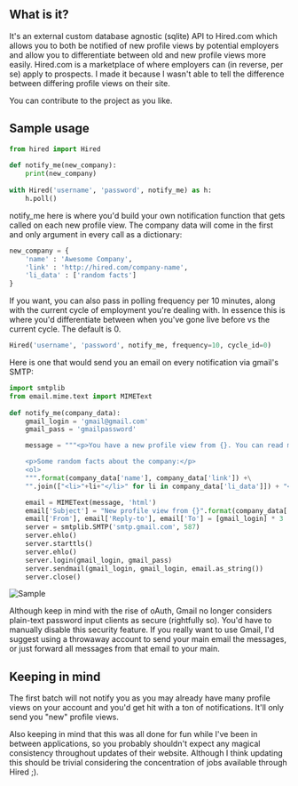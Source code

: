 ## What is it?

It's an external custom database agnostic (sqlite) API to Hired.com which allows you to both be notified of new profile views by potential employers and allow you to differentiate between old and new profile views more easily. Hired.com is a marketplace of where employers can (in reverse, per se) apply to prospects. I made it because I wasn't able to tell the difference between differing profile views on their site.

You can contribute to the project as you like. 

## Sample usage

```python
from hired import Hired
 
def notify_me(new_company):
    print(new_company)
    
with Hired('username', 'password', notify_me) as h:
    h.poll()
```

notify_me here is where you'd build your own notification function that gets called on each new profile view. The company data will come in the first and only argument in  every call as a dictionary:

```python
new_company = {
    'name' : 'Awesome Company',
    'link' : 'http://hired.com/company-name',
    'li_data' : ['random facts']
}
```

If you want, you can also pass in polling frequency per 10 minutes, along with the current cycle of employment you're dealing with. In essence this is where you'd differentiate between when you've gone live before vs the current cycle. The default is 0.

```python
Hired('username', 'password', notify_me, frequency=10, cycle_id=0)
```

Here is one that would send you an email on every notification via gmail's SMTP:

```python
import smtplib
from email.mime.text import MIMEText
 
def notify_me(company_data):
    gmail_login = 'gmail@gmail.com'
    gmail_pass = 'gmailpassword'

    message = """<p>You have a new profile view from {}. You can read more about their company <a href="{}">here</a>.</p>

    <p>Some random facts about the company:</p>
    <ol>
    """.format(company_data['name'], company_data['link']) +\
    "".join(["<li>"+li+"</li>" for li in company_data['li_data']]) + "</ol>"

    email = MIMEText(message, 'html')
    email['Subject'] = "New profile view from {}".format(company_data['name'])
    email['From'], email['Reply-to'], email['To'] = [gmail_login] * 3
    server = smtplib.SMTP('smtp.gmail.com', 587)
    server.ehlo()
    server.starttls()
    server.ehlo()
    server.login(gmail_login, gmail_pass)
    server.sendmail(gmail_login, gmail_login, email.as_string())
    server.close()
```

![Sample](https://i.imgur.com/xITfgEh.png)

Although keep in mind with the rise of oAuth, Gmail no longer considers plain-text password input  clients as secure (rightfully so). You'd have to manually disable this security feature. If you really want to use Gmail, I'd suggest using a throwaway account to send your main email the messages, or just forward all messages from that email to your main.

## Keeping in mind

The first batch will not notify you as you may already have many profile views on your account and you'd get hit with a ton of notifications. It'll only send you "new" profile views.

Also keeping in mind that this was all done for fun while I've been in between applications, so you probably shouldn't expect any magical consistency throughout updates of their website. Although I think updating this should be trivial considering the concentration of jobs available through Hired ;).

